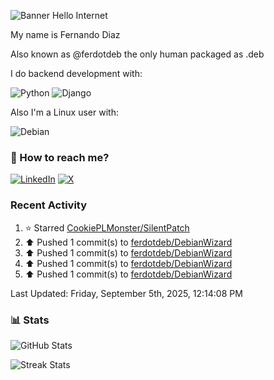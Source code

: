 ![Banner Hello Internet](https://capsule-render.vercel.app/api?type=blur&height=250&color=gradient&text=Hello%20Internet&reversal=false&fontColor=FFF)

My name is Fernando Diaz

Also known as @ferdotdeb the only human packaged as .deb

I do backend development with:

![Python](https://img.shields.io/badge/Python-FFD43B?style=for-the-badge&logo=python&logoColor=blue)
![Django](https://img.shields.io/badge/Django-092E20?style=for-the-badge&logo=django&logoColor=green)

Also I'm a Linux user with:

![Debian](https://img.shields.io/badge/Debian-D70A53?style=for-the-badge&logo=debian&logoColor=white)

### 🧭 How to reach me?

[![LinkedIn](https://img.shields.io/badge/LinkedIn-%230077B5.svg?logo=linkedin&logoColor=white)](https://linkedin.com/in/fernando-diaz-) [![X](https://img.shields.io/badge/X-black.svg?logo=X&logoColor=white)](https://x.com/ferdotdeb)

### Recent Activity

<!--RECENT_ACTIVITY:start-->
1. ⭐ Starred [CookiePLMonster/SilentPatch](https://github.com/CookiePLMonster/SilentPatch)<br>
2. ⬆️ Pushed 1 commit(s) to [ferdotdeb/DebianWizard](https://github.com/ferdotdeb/DebianWizard)<br>
3. ⬆️ Pushed 1 commit(s) to [ferdotdeb/DebianWizard](https://github.com/ferdotdeb/DebianWizard)<br>
4. ⬆️ Pushed 1 commit(s) to [ferdotdeb/DebianWizard](https://github.com/ferdotdeb/DebianWizard)<br>
5. ⬆️ Pushed 1 commit(s) to [ferdotdeb/DebianWizard](https://github.com/ferdotdeb/DebianWizard)<br>
<!--RECENT_ACTIVITY:end-->

<!--RECENT_ACTIVITY:last_update-->
Last Updated: Friday, September 5th, 2025, 12:14:08 PM
<!--RECENT_ACTIVITY:last_update_end-->

### 📊 Stats

![GitHub Stats](https://github-readme-stats.vercel.app/api?username=ferdotdeb&theme=dark&hide_border=false&include_all_commits=false&count_private=false)

![Streak Stats](https://github-readme-streak-stats.herokuapp.com/?user=ferdotdeb&theme=dark&hide_border=false)
